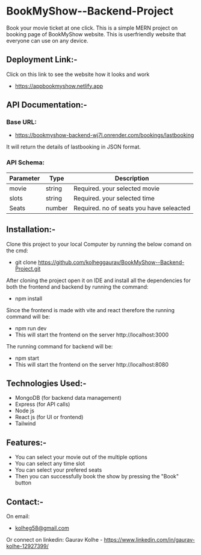 # BookMyShow--Backend-Project
Book your movie ticket at one click.
This is a simple MERN project on booking page of BookMyShow website. This is userfriendly website that everyone can use on any device.

## Deployment Link:-
Click on this link to see the website how it looks and work
* https://appbookmyshow.netlify.app

## API Documentation:-
### Base URL:
* https://bookmyshow-backend-wj7l.onrender.com/bookings/lastbooking

It will return the details of lastbooking in JSON format.

### API Schema:

|Parameter|	Type	|Description
|---|---|---|
movie|	string|	Required. your selected movie
slots| 	string|	Required. your selected time
Seats| 	number|	Required. no of seats you have seleacted

## Installation:-
Clone this project to your local Computer by running the below comand on the cmd:
* git clone https://github.com/kolheggaurav/BookMyShow--Backend-Project.git
  
After cloning the project open it on IDE and install all the dependencies for both the frontend and backend by running the command:
* npm install
  
Since the frontend is made with vite and react therefore the running command will be:
* npm run dev
* This will start the frontend on the server http://localhost:3000

The running command for backend will be:
* npm start
* This will start the frontend on the server http://localhost:8080
## Technologies Used:-
* MongoDB (for backend data management)
* Express (for API calls)
* Node js
* React js (for UI or frontend)
* Tailwind

## Features:-
* You can select your movie out of the multiple options 
* You can select any time slot
* You can select your prefered seats
* Then you can successfully book the show by pressing the "Book" button 

## Contact:-
On email:
* kolheg58@gmail.com

Or connect on linkedin:
Gaurav Kolhe - https://www.linkedin.com/in/gaurav-kolhe-12927399/
